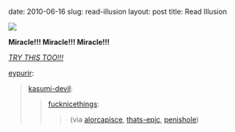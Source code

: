 date: 2010-06-16
slug: read-illusion
layout: post
title: Read Illusion


<img src="/tumblr_files/tumblr_l2y9actSdW1qaaowno1_400.jpg"/><br/><p><strong>Miracle!!! Miracle!!! Miracle!!!</strong></p>

<p><em><a target="_blank" href="http://img401.imageshack.us/img401/144/screenshotlr.png">TRY THIS TOO!!!</a></em></p>

<p><a href="http://eypurir.tumblr.com/post/700812137/kasumi-devil-fucknicethings-via" target="_blank">eypurir</a>:</p>

<blockquote>

<p><a href="http://kasumi-devil.tumblr.com/post/700701181/fucknicethings-via-alorcapisce-thats-epic" target="_blank">kasumi-devil</a>:</p>

<blockquote>

<p><a href="http://fucknicethings.tumblr.com/post/699205122/via-alorcapisce-thats-epic-penishole" target="_blank">fucknicethings</a>:</p>

<blockquote>

<p> (via <a href="http://alorcapisce.tumblr.com/" target="_blank">alorcapisce</a>, <a href="http://thats-epic.tumblr.com/" target="_blank">thats-epic</a>, <a href="http://penishole.tumblr.com/post/629565664/balls" target="_blank">penishole</a>)</p>

</blockquote>

</blockquote>

</blockquote>
